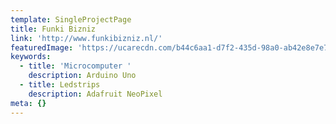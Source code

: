 ```yaml
---
template: SingleProjectPage
title: Funki Bizniz
link: 'http://www.funkibizniz.nl/'
featuredImage: 'https://ucarecdn.com/b44c6aa1-d7f2-435d-98a0-ab42e8e7e74d/'
keywords:
  - title: 'Microcomputer '
    description: Arduino Uno
  - title: Ledstrips
    description: Adafruit NeoPixel
meta: {}
---
```


